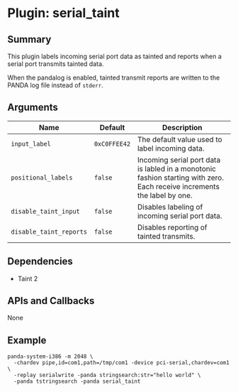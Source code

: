 Plugin: serial_taint
===========

Summary
-------
This plugin labels incoming serial port data as tainted and reports when a
serial port transmits tainted data.

When the pandalog is enabled, tainted transmit reports are written to the PANDA log file instead of `stderr`.

Arguments
---------

| Name                | Default    | Description                                             |
| ------------------- | ---------- | ------------------------------------------------------- |
| `input_label`       | `0xC0FFEE42` | The default value used to label incoming data.        |
| `positional_labels` | `false` | Incoming serial port data is labled in a monotonic fashion starting with zero. Each receive increments the label by one.|
| `disable_taint_input` | `false` | Disables labeling of incoming serial port data. |
| `disable_taint_reports` | `false` | Disables reporting of tainted transmits. |

Dependencies
------------
* Taint 2

APIs and Callbacks
------------------
None

Example
-------
```
panda-system-i386 -m 2048 \
  -chardev pipe,id=com1,path=/tmp/com1 -device pci-serial,chardev=com1 \
  -replay serialwrite -panda stringsearch:str="hello world" \
  -panda tstringsearch -panda serial_taint
```
